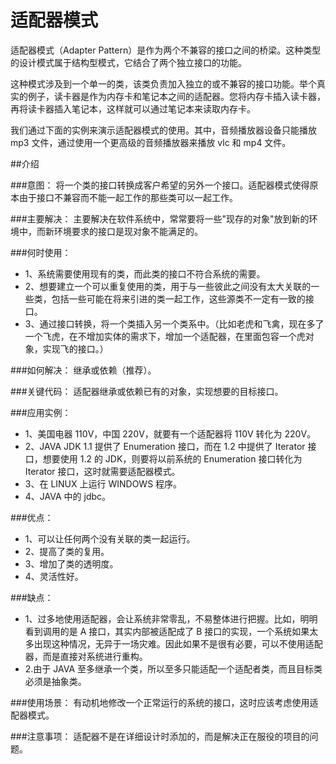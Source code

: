 适配器模式
==================

适配器模式（Adapter Pattern）是作为两个不兼容的接口之间的桥梁。这种类型的设计模式属于结构型模式，它结合了两个独立接口的功能。

这种模式涉及到一个单一的类，该类负责加入独立的或不兼容的接口功能。举个真实的例子，读卡器是作为内存卡和笔记本之间的适配器。您将内存卡插入读卡器，再将读卡器插入笔记本，这样就可以通过笔记本来读取内存卡。

我们通过下面的实例来演示适配器模式的使用。其中，音频播放器设备只能播放 mp3 文件，通过使用一个更高级的音频播放器来播放 vlc 和 mp4 文件。

##介绍

###意图：
将一个类的接口转换成客户希望的另外一个接口。适配器模式使得原本由于接口不兼容而不能一起工作的那些类可以一起工作。

###主要解决：
主要解决在软件系统中，常常要将一些"现存的对象"放到新的环境中，而新环境要求的接口是现对象不能满足的。

###何时使用： 
- 1、系统需要使用现有的类，而此类的接口不符合系统的需要。 
- 2、想要建立一个可以重复使用的类，用于与一些彼此之间没有太大关联的一些类，包括一些可能在将来引进的类一起工作，这些源类不一定有一致的接口。 
- 3、通过接口转换，将一个类插入另一个类系中。（比如老虎和飞禽，现在多了一个飞虎，在不增加实体的需求下，增加一个适配器，在里面包容一个虎对象，实现飞的接口。）

###如何解决：
继承或依赖（推荐）。

###关键代码：
适配器继承或依赖已有的对象，实现想要的目标接口。

###应用实例： 
- 1、美国电器 110V，中国 220V，就要有一个适配器将 110V 转化为 220V。 
- 2、JAVA JDK 1.1 提供了 Enumeration 接口，而在 1.2 中提供了 Iterator 接口，想要使用 1.2 的 JDK，则要将以前系统的 Enumeration 接口转化为 Iterator 接口，这时就需要适配器模式。 
- 3、在 LINUX 上运行 WINDOWS 程序。 
- 4、JAVA 中的 jdbc。

###优点： 
- 1、可以让任何两个没有关联的类一起运行。 
- 2、提高了类的复用。 
- 3、增加了类的透明度。 
- 4、灵活性好。

###缺点： 
- 1、过多地使用适配器，会让系统非常零乱，不易整体进行把握。比如，明明看到调用的是 A 接口，其实内部被适配成了 B 接口的实现，一个系统如果太多出现这种情况，无异于一场灾难。因此如果不是很有必要，可以不使用适配器，而是直接对系统进行重构。 
- 2.由于 JAVA 至多继承一个类，所以至多只能适配一个适配者类，而且目标类必须是抽象类。

###使用场景：
有动机地修改一个正常运行的系统的接口，这时应该考虑使用适配器模式。

###注意事项：
适配器不是在详细设计时添加的，而是解决正在服役的项目的问题。